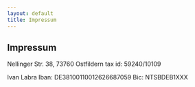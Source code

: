 ```yaml
---
layout: default
title: Impressum
---
```

## Impressum

Nellinger Str. 38, 73760 Ostfildern
tax id: 59240/10109

Ivan Labra
Iban: DE38100110012626687059
Bic: NTSBDEB1XXX
